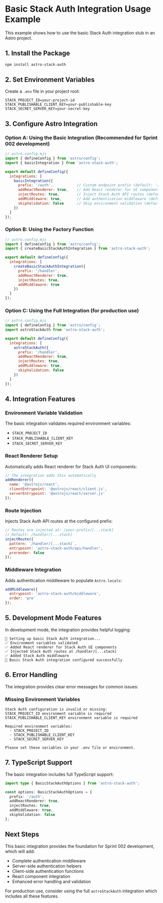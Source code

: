 # Basic Stack Auth Integration Usage Example

This example shows how to use the basic Stack Auth integration stub in an Astro project.

## 1. Install the Package

```bash
npm install astro-stack-auth
```

## 2. Set Environment Variables

Create a `.env` file in your project root:

```env
STACK_PROJECT_ID=your-project-id
STACK_PUBLISHABLE_CLIENT_KEY=your-publishable-key
STACK_SECRET_SERVER_KEY=your-secret-key
```

## 3. Configure Astro Integration

### Option A: Using the Basic Integration (Recommended for Sprint 002 development)

```js
// astro.config.mjs
import { defineConfig } from 'astro/config';
import { basicIntegration } from 'astro-stack-auth';

export default defineConfig({
  integrations: [
    basicIntegration({
      prefix: '/auth',           // Custom endpoint prefix (default: '/handler')
      addReactRenderer: true,    // Add React renderer for UI components (default: true)
      injectRoutes: true,        // Inject Stack Auth API routes (default: true)
      addMiddleware: true,       // Add authentication middleware (default: true)
      skipValidation: false      // Skip environment validation (default: false)
    })
  ]
});
```

### Option B: Using the Factory Function

```js
// astro.config.mjs
import { defineConfig } from 'astro/config';
import { createBasicStackAuthIntegration } from 'astro-stack-auth';

export default defineConfig({
  integrations: [
    createBasicStackAuthIntegration({
      prefix: '/handler',
      addReactRenderer: true,
      injectRoutes: true,
      addMiddleware: true
    })
  ]
});
```

### Option C: Using the Full Integration (for production use)

```js
// astro.config.mjs
import { defineConfig } from 'astro/config';
import astroStackAuth from 'astro-stack-auth';

export default defineConfig({
  integrations: [
    astroStackAuth({
      prefix: '/handler',
      addReactRenderer: true,
      injectRoutes: true,
      addMiddleware: true,
      skipValidation: false
    })
  ]
});
```

## 4. Integration Features

### Environment Variable Validation

The basic integration validates required environment variables:
- `STACK_PROJECT_ID`
- `STACK_PUBLISHABLE_CLIENT_KEY`
- `STACK_SECRET_SERVER_KEY`

### React Renderer Setup

Automatically adds React renderer for Stack Auth UI components:
```js
// The integration adds this automatically
addRenderer({
  name: '@astrojs/react',
  clientEntrypoint: '@astrojs/react/client.js',
  serverEntrypoint: '@astrojs/react/server.js'
});
```

### Route Injection

Injects Stack Auth API routes at the configured prefix:
```js
// Routes are injected at: /your-prefix/[...stack]
// Default: /handler/[...stack]
injectRoute({
  pattern: `/handler/[...stack]`,
  entrypoint: 'astro-stack-auth/api/handler',
  prerender: false
});
```

### Middleware Integration

Adds authentication middleware to populate `Astro.locals`:
```js
addMiddleware({
  entrypoint: 'astro-stack-auth/middleware',
  order: 'pre'
});
```

## 5. Development Mode Features

In development mode, the integration provides helpful logging:

```
🔐 Setting up basic Stack Auth integration...
✅ Environment variables validated
✅ Added React renderer for Stack Auth UI components
✅ Injected Stack Auth routes at /handler/[...stack]
✅ Added Stack Auth middleware
🎉 Basic Stack Auth integration configured successfully
```

## 6. Error Handling

The integration provides clear error messages for common issues:

### Missing Environment Variables
```
Stack Auth configuration is invalid or missing:
STACK_PROJECT_ID environment variable is required
STACK_PUBLISHABLE_CLIENT_KEY environment variable is required

Required environment variables:
  - STACK_PROJECT_ID
  - STACK_PUBLISHABLE_CLIENT_KEY
  - STACK_SECRET_SERVER_KEY

Please set these variables in your .env file or environment.
```

## 7. TypeScript Support

The basic integration includes full TypeScript support:

```typescript
import type { BasicStackAuthOptions } from 'astro-stack-auth';

const options: BasicStackAuthOptions = {
  prefix: '/auth',
  addReactRenderer: true,
  injectRoutes: true,
  addMiddleware: true,
  skipValidation: false
};
```

## Next Steps

This basic integration provides the foundation for Sprint 002 development, which will add:
- Complete authentication middleware
- Server-side authentication helpers
- Client-side authentication functions
- React component integration
- Enhanced error handling and validation

For production use, consider using the full `astroStackAuth` integration which includes all these features.